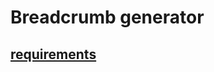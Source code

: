 # Breadcrumb generator
## [requirements](https://www.codewars.com/kata/breadcrumb-generator/train/ruby)
